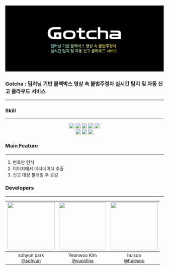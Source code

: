 ![Logo](./Logo.png)
### Gotcha : 딥러닝 기반 블랙박스 영상 속 불법주정차 실시간 탐지 및 자동 신고 클라우드 서비스
---
### Skill
---
<div align=center> 
  <img src="https://img.shields.io/badge/python-3776AB?style=for-the-badge&logo=python&logoColor=white"> 
  <img src="https://img.shields.io/badge/opencv-5C3EE8?style=for-the-badge&logo=opencv&logoColor=white"> 
  <img src="https://img.shields.io/badge/yolo-149EF2?style=for-the-badge&logoColor=white"> 
  <img src="https://img.shields.io/badge/easyocr-3C2179?style=for-the-badge&logoColor=white">
  <img src="https://img.shields.io/badge/pytorch-EE4C2C?style=for-the-badge&logo=pytorch&logoColor=white"> 
  <br>
  <img src="https://img.shields.io/badge/amazons3-569A31?style=for-the-badge&logo=amazons3&logoColor=white"> 
  <img src="https://img.shields.io/badge/awslambda-FF9900?style=for-the-badge&logo=awslambda&logoColor=white"> 
  <img src="https://img.shields.io/badge/amazoncloudwatch-FF4F8B?style=for-the-badge&logo=amazoncloudwatch&logoColor=white"> 
</div>

### Main Feature
---
1. 번호판 인식
2. 이미지에서 메타데이터 추출
3. 신고 대상 필터링 후 로깅
### Developers
---
|<img src="https://avatars.githubusercontent.com/u/113416590?v=4" width="150" height="150"/>|<img src="https://avatars.githubusercontent.com/u/98378283?v=4" width="150" height="150"/>|<img src="https://avatars.githubusercontent.com/u/144310416?v=4" width="150" height="150"/>|
|:-:|:-:|:-:|
|sohyun park<br/>[@sohvun](https://github.com/sohvun)|Yeonwoo Kim<br/>[@yuonllna](https://github.com/yuonllna)|huisoo<br/>[@huiesoo](https://github.com/huiesoo)|
